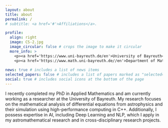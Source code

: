 ```yaml
---
layout: about
title: about
permalink: /
# subtitle: <a href='#'>Affiliations</a>.

profile:
  align: right
  image: CS-2.jpg
  image_circular: false # crops the image to make it circular
  more_info: >
    <p><a href='https://www.uni-bayreuth.de/en'>University of Bayreuth</a></p>
    <p><a href='https://www.math.uni-bayreuth.de//en'>Department of Mathematics</a></p>
    
news: true # includes a list of news items
selected_papers: false # includes a list of papers marked as "selected={true}"
social: true # includes social icons at the bottom of the page
---
```


I recently completed my PhD in Applied Mathematics and am currently working as a researcher at the University of Bayreuth. My research focuses on the mathematical analysis of differential equations from astrophysics and their simulation using high-performance computing in C++. Additionally, I possess expertise in AI, including Deep Learning and NLP, which I apply in my astromathematical research and in cross-disciplinary research projects. 

